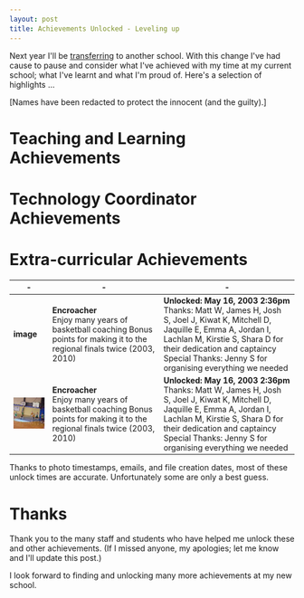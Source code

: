 ```yaml
---
layout: post
title: Achievements Unlocked - Leveling up
---
```


Next year I'll be [transferring](/blog/Nominated-Transfer-Five-Stages-of-Grief/) to another school. With this change I've had cause to pause and consider what I've achieved with my time at my current school; what I've learnt and what I'm proud of. Here's a selection of highlights ...

[Names have been redacted to protect the innocent (and the guilty).]

# Teaching and Learning Achievements

# Technology Coordinator Achievements

# Extra-curricular Achievements
| - | - | - |
|---|---|---|
| **image** | **Encroacher**<br />Enjoy many years of basketball coaching Bonus points for making it to the regional finals twice (2003, 2010) | **Unlocked: May 16, 2003 2:36pm**<br />Thanks: Matt W, James H, Josh S, Joel J, Kiwat K, Mitchell D, Jaquille E, Emma A, Jordan I, Lachlan M, Kirstie S, Shara D for their dedication and captaincy<br />Special Thanks: Jenny S for organising everything we needed |
| [![encroacher](../images/20111212-encroacher_tn.jpg)](../images/20111212-encroacher.jpg) | **Encroacher**<br />Enjoy many years of basketball coaching Bonus points for making it to the regional finals twice (2003, 2010) | **Unlocked: May 16, 2003 2:36pm**<br />Thanks: Matt W, James H, Josh S, Joel J, Kiwat K, Mitchell D, Jaquille E, Emma A, Jordan I, Lachlan M, Kirstie S, Shara D for their dedication and captaincy<br />Special Thanks: Jenny S for organising everything we needed |

Thanks to photo timestamps, emails, and file creation dates, most of these unlock times are accurate. Unfortunately some are only a best guess.

# Thanks

Thank you to the many staff and students who have helped me unlock these and other achievements. (If I missed anyone, my apologies; let me know and I'll update this post.)

I look forward to finding and unlocking many more achievements at my new school.